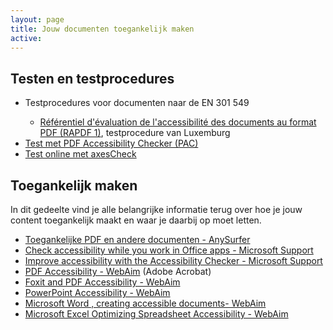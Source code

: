```yaml
---
layout: page
title: Jouw documenten toegankelijk maken
active: 
---
```


<h2>Testen en testprocedures</h2>
<ul>
    <li>Testprocedures voor documenten naar de EN 301 549</li>
        <ul>
            <li><a href="">Référentiel d'évaluation de l'accessibilité des documents au format PDF (RAPDF 1)</a>, testprocedure van Luxemburg</li>
        </ul>
    <li><a href="https://pac.pdf-accessibility.org/en">Test met PDF Accessibility Checker (PAC)</a></li>
     <li><a href="https://check.axes4.com/en/">Test online met axesCheck</a></li>
</ul>

<h2>Toegankelijk maken</h2>
<p>In dit gedeelte vind je alle belangrijke informatie terug over hoe je jouw content toegankelijk maakt en waar je daarbij op moet letten.</p>
<ul>
    <li><a href="https://www.anysurfer.be/nl/documentatie/artikels/categorie/pdf-en-andere-documenten">Toegankelijke PDF en andere documenten - AnySurfer</a></li>
    <li><a href="https://prod.support.services.microsoft.com/en-gb/office/check-accessibility-while-you-work-in-office-apps-ae9e8ea7-1f22-41af-ad04-cc2919daebae">Check accessibility while you work in Office apps - Microsoft Support</a></li>
    <li><a href="https://support.microsoft.com/en-us/office/improve-accessibility-with-the-accessibility-checker-a16f6de0-2f39-4a2b-8bd8-5ad801426c7f">Improve accessibility with the Accessibility Checker -  Microsoft Support</a></li>
    <li><a href="https://webaim.org/techniques/acrobat/">PDF Accessibility - WebAim</a> (Adobe Acrobat)</li>
    <li><a href="https://webaim.org/techniques/foxit/">Foxit and PDF Accessibility - WebAim</a></li>
    <li><a href="https://webaim.org/techniques/powerpoint/">PowerPoint Accessibility - WebAim</a></li>
    <li><a href="https://webaim.org/techniques/word/">Microsoft Word , creating accessible documents- WebAim</a></li>
    <li><a href="https://webaim.org/techniques/excel/">Microsoft Excel Optimizing Spreadsheet Accessibility - WebAim</a></li>
</ul>